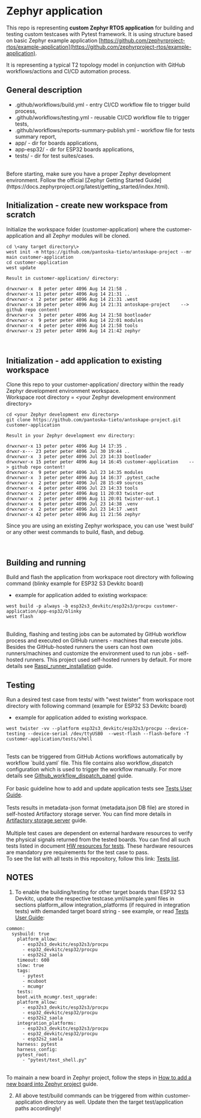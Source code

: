 # Zephyr application

This repo is representing **custom Zephyr RTOS application** for building and testing custom testcases with Pytest framework. It is using structure based on basic Zephyr example application [https://github.com/zephyrproject-rtos/example-application](https://github.com/zephyrproject-rtos/example-application).

It is representing a typical T2 topology model in conjunction with GitHub workflows/actions and CI/CD automation process.
<br/>

## General description

* .github/workflows/build.yml   - entry CI/CD workflow file to trigger build process,
* .github/workflows/testing.yml   - reusable CI/CD workflow file to trigger tests,
* .github/workflows/reports-summary-publish.yml   - workflow file for tests summary report,
* app/    -   dir for boards applications,
* app-esp32/  -   dir for ESP32 boards applications,
* tests/ - dir for test suites/cases.

<br/>
Before starting, make sure you have a proper Zephyr development
environment. Follow the official
[Zephyr Getting Started Guide](https://docs.zephyrproject.org/latest/getting_started/index.html).

<br/>

## Initialization - create new workspace from scratch
Initialize the workspace folder (customer-application) where the customer-application and all Zephyr modules will be cloned. 

```copy
cd \<any target directory\>
west init -m https://github.com/pantoska-tieto/antoskape-project --mr main customer-application
cd customer-application
west update

Result in customer-application/ directory:

drwxrwxr-x  8 peter peter 4096 Aug 14 21:58 .
drwxrwxr-x 11 peter peter 4096 Aug 14 21:31 ..
drwxrwxr-x  2 peter peter 4096 Aug 14 21:31 .west
drwxrwxr-x 10 peter peter 4096 Aug 14 21:31 antoskape-project    --> github repo content!
drwxrwxr-x  3 peter peter 4096 Aug 14 21:58 bootloader
drwxrwxr-x  9 peter peter 4096 Aug 14 22:01 modules
drwxrwxr-x  4 peter peter 4096 Aug 14 21:58 tools
drwxrwxr-x 23 peter peter 4096 Aug 14 21:42 zephyr
```

<br/>

## Initialization - add application to existing workspace
Clone this repo to your customer-application/ directory within the ready Zephyr development environment workspace.<br/>
Workspace root directory = \<your Zephyr development environment directory\>

```copy
cd <your Zephyr development env directory>
git clone https://github.com/pantoska-tieto/antoskape-project.git customer-application

Result in your Zephyr development env directory:

drwxrwxr-x 13 peter peter 4096 Aug 14 17:35 .
drwxr-x--- 23 peter peter 4096 Jul 30 19:44 ..
drwxrwxr-x  3 peter peter 4096 Jul 23 14:33 bootloader
drwxrwxr-x 15 peter peter 4096 Aug 14 16:45 customer-application    --> github repo content!
drwxrwxr-x  9 peter peter 4096 Jul 23 14:35 modules
drwxrwxr-x  3 peter peter 4096 Aug 14 16:37 .pytest_cache
drwxrwxr-x  2 peter peter 4096 Jul 28 15:49 sources
drwxrwxr-x  4 peter peter 4096 Jul 23 14:33 tools
drwxrwxr-x  2 peter peter 4096 Aug 11 20:03 twister-out
drwxrwxr-x  2 peter peter 4096 Aug 11 20:01 twister-out.1
drwxrwxr-x  6 peter peter 4096 Jul 23 14:38 .venv
drwxrwxr-x  2 peter peter 4096 Jul 23 14:17 .west
drwxrwxr-x 42 peter peter 4096 Aug 11 21:56 zephyr
```

Since you are using an existing Zephyr workspace, you can use 'west build' or any other west commands to build, flash, and debug.

<br/>

## Building and running
Build and flash the application from workspace root directory with following command (blinky example for ESP32 S3 Devkitc board) 
- example for application added to existing workspace:

```copy
west build -p always -b esp32s3_devkitc/esp32s3/procpu customer-application/app-esp32/blinky
west flash
```

<br/>
Building, flashing and testing jobs can be automated by GitHub workflow process and executed on GitHub runners - machines that execute jobs. Besides the GitHub-hosted runners the users can host own runners/machines and customize the environment used to run jobs - self-hosted runners. This project used self-hosted runners by default. For more details see <a href="documentation/Raspi_runner_installation.md">Raspi_runner_installation</a> guide.
<br/>

## Testing
Run a desired test case from tests/ with "west twister" from workspace root directory with following command (example for ESP32 S3 Devkitc board)
- example for application added to existing workspace.

```copy
west twister -vv --platform esp32s3_devkitc/esp32s3/procpu --device-testing --device-serial /dev/ttyUSB0  --west-flash --flash-before -T customer-application/tests/shell
```
<br/>
Tests can be triggered from GitHub Actions workflows automatically by workflow `build.yaml` file. This file contains also workflow_dispatch configuration which is used to trigger the workflow manually.  For more details see <a href="documentation/Github_workflow_dispatch_panel.md">Github_workflow_dispatch_panel</a> guide. <br/>
<br/>
For basic guideline how to add and update application tests see <a href="documentation/Tests_user_guide.md">Tests User Guide</a>.<br/>
<br/>
Tests results in metadata-json format (metadata.json DB file) are stored in self-hosted Artifactory storage server. You can find more details in <a href="documentation/Artifactory_storage_server.md">Artifactory storage server</a> guide.<br/>
<br/>
Multiple test cases are dependent on external hardware resources to verify the physical signals returned from the tested boards. You can find all such tests listed in document <a href="documentation/HW_resources_for_tests.md">HW resources for tests</a>. These hardware resources are mandatory pre requirements for the test case to pass.<br/>
To see the list with all tests in this repository, follow this link: <a href="documentation/Tests_list.md">Tests list</a>.


<br/>

## NOTES

1. To enable the building/testing for other target boards than ESP32 S3 Devkitc, update the respective testcase.yml/sample.yaml files in sections
   platform_allow
   integration_platforms (if required in integration tests)
   with demanded target board string - see example, or read <a href="documentation/Tests_user_guide.md">Tests User Guide</a>:

```copy
common:
  sysbuild: true
    platform_allow:
      - esp32s3_devkitc/esp32s3/procpu
      - esp32_devkitc/esp32/procpu
      - esp32s2_saola
    timeout: 600
    slow: true
    tags:
      - pytest
      - mcuboot
      - mcumgr
    tests:
    boot.with_mcumgr.test_upgrade:
    platform_allow:
      - esp32s3_devkitc/esp32s3/procpu
      - esp32_devkitc/esp32/procpu
      - esp32s2_saola
    integration_platforms:
      - esp32s3_devkitc/esp32s3/procpu
      - esp32_devkitc/esp32/procpu
      - esp32s2_saola
    harness: pytest
    harness_config:
    pytest_root:
      - "pytest/test_shell.py"
```

<br/>
To mainain a new board in Zephyr project, follow the steps in <a href="documentation/Add_new_board_to_project.md">How to add a new board into Zephyr project</a> guide. 

2. All above test/build commands can be triggered from within customer-application directory as well. Update then the target test/application paths accordingly!

